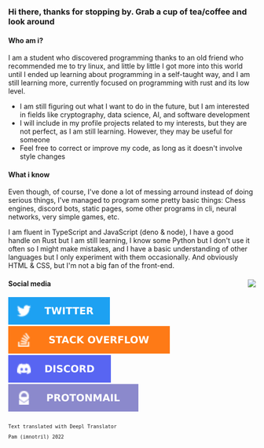 <!-- Main Readme -->
<div id="header">
    <h3>
        Hi there, thanks for stopping by. 
        Grab a cup of tea/coffee and look around
    </h3>
</div>
<div id="content">
    <div id="who-am-i">
        <h4>Who am i?</h4>
        <p>
            I am a student who discovered programming thanks to an old friend who recommended me to try linux, and little by little I got more into this world until I ended up learning about programming in a self-taught way, and I am still learning more, currently focused on programming with rust and its low level.
        </p>
        <ul>
            <li>I am still figuring out what I want to do in the future, but I am interested in fields like cryptography, data science, AI, and software development</li>
            <li>I will include in my profile projects related to my interests, but they are not perfect, as I am still learning. However, they may be useful for someone</li>
            <li>Feel free to correct or improve my code, as long as it doesn't involve style changes</li>
        </ul>
    </div>
    <div id="languages">
        <h4>What i know</h4>
        <p>
            Even though, of course, I've done a lot of messing arround instead of doing serious things, I've managed to program some pretty basic things:
            Chess engines, discord bots, static pages, some other programs in cli, neural networks, very simple games, etc.
        </p>
        <p>
            I am fluent in TypeScript and JavaScript (deno & node), I have a good handle on Rust but I am still learning, I know some Python but I don't use it often so I might make mistakes, and I have a basic understanding of other languages but I only experiment with them occasionally.
            And obviously HTML & CSS, but I'm not a big fan of the front-end.
        </p>
    </div>
    <div id="social">
        <a href=""><img align="right" src="https://github-readme-stats.vercel.app/api?username=imnotril&show_icons=true&theme=rose_pine"></a>
        <h4>Social media</h4>
        <p>
            <a href="https://twitter.com/imnotril_dev"><img src="https://github.com/imnotril/imnotril/blob/main/Profile/twitter.svg" alt="Twitter"></a><br>
            <a href="https://stackoverflow.com/users/20775902"><img src="https://github.com/imnotril/imnotril/blob/main/Profile/stackoverflow.svg" alt="Stack overflow"></a><br>
            <a href="https://discord.com/users/1031713816414785546"><img src="https://github.com/imnotril/imnotril/blob/main/Profile/discord.svg" alt="Discord"></a><br>
            <a href="mailto:imnotril+ghcontact@proton.me"><img src="https://github.com/imnotril/imnotril/blob/main/Profile/protonmail.svg" alt="Mailto"></a><br>
            <!-- TODO: add reddit / medium / etc... accounts -->
        </p>
    </div>
</div>
<div id="footer">
    <sub>
        <code>Text translated with Deepl Translator</code><br>
        <code>Pam (imnotril) 2022</code>
    </sub>
</div>
